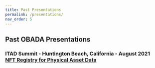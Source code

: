 ```yaml
---
title: Past Presentations
permalink: /presentations/
nav_order: 5
---
```


## Past OBADA Presentations

### ITAD Summit - Huntington Beach, California - August 2021 <br/> [NFT Registry for Physical Asset Data](/presentations/itad-2021) 



